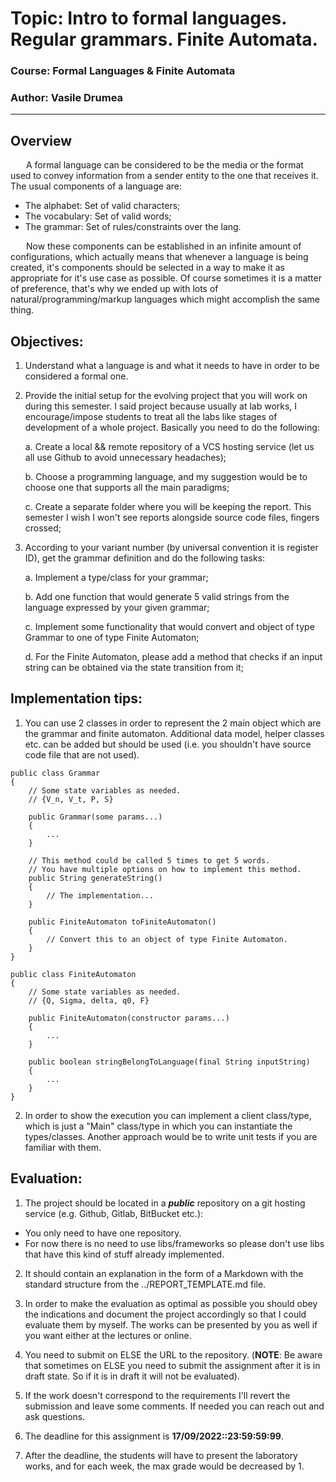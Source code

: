 # Topic: Intro to formal languages. Regular grammars. Finite Automata.

### Course: Formal Languages & Finite Automata
### Author: Vasile Drumea

----

## Overview
&ensp;&ensp;&ensp; A formal language can be considered to be the media or the format used to convey information from a sender entity to the one that receives it. The usual components of a language are:
- The alphabet: Set of valid characters;
- The vocabulary: Set of valid words;
- The grammar: Set of rules/constraints over the lang.

&ensp;&ensp;&ensp; Now these components can be established in an infinite amount of configurations, which actually means that whenever a language is being created, it's components should be selected in a way to make it as appropriate for it's use case as possible. Of course sometimes it is a matter of preference, that's why we ended up with lots of natural/programming/markup languages which might accomplish the same thing.



## Objectives:
1. Understand what a language is and what it needs to have in order to be considered a formal one.

2. Provide the initial setup for the evolving project that you will work on during this semester. I said project because usually at lab works, I encourage/impose students to treat all the labs like stages of development of a whole project. Basically you need to do the following:

    a. Create a local && remote repository of a VCS hosting service (let us all use Github to avoid unnecessary headaches);

    b. Choose a programming language, and my suggestion would be to choose one that supports all the main paradigms;

    c. Create a separate folder where you will be keeping the report. This semester I wish I won't see reports alongside source code files, fingers crossed;

3. According to your variant number (by universal convention it is register ID), get the grammar definition and do the following tasks:

    a. Implement a type/class for your grammar;

    b. Add one function that would generate 5 valid strings from the language expressed by your given grammar;

    c. Implement some functionality that would convert and object of type Grammar to one of type Finite Automaton;
    
    d. For the Finite Automaton, please add a method that checks if an input string can be obtained via the state transition from it;


   
## Implementation tips:

1. You can use 2 classes in order to represent the 2 main object which are the grammar and finite automaton. Additional data model, helper classes etc. can be added but should be used (i.e. you shouldn't have source code file that are not used).

```
public class Grammar
{
    // Some state variables as needed.
    // {V_n, V_t, P, S}

    public Grammar(some params...)
    {
        ...
    }

    // This method could be called 5 times to get 5 words.
    // You have multiple options on how to implement this method.
    public String generateString()
    {
        // The implementation...
    }

    public FiniteAutomaton toFiniteAutomaton()
    {
        // Convert this to an object of type Finite Automaton.
    }
}

public class FiniteAutomaton
{
    // Some state variables as needed.
    // {Q, Sigma, delta, q0, F}

    public FiniteAutomaton(constructor params...)
    {
        ...
    }

    public boolean stringBelongToLanguage(final String inputString)
    {
        ...
    }
}
```

2. In order to show the execution you can implement a client class/type, which is just a "Main" class/type in which you can instantiate the types/classes. Another approach would be to write unit tests if you are familiar with them.


## Evaluation:
1. The project should be located in a __*public*__ repository on a git hosting service (e.g. Github, Gitlab, BitBucket etc.):

  * You only need to have one repository.
  * For now there is no need to use libs/frameworks so please don't use libs that have this kind of stuff already implemented.

2. It should contain an explanation in the form of a Markdown with the standard structure from the ../REPORT_TEMPLATE.md file.

3. In order to make the evaluation as optimal as possible you should obey the indications and document the project accordingly so that I could evaluate them by myself. The works can be presented by you as well if you want either at the lectures or online.

4. You need to submit on ELSE the URL to the repository. (__NOTE__: Be aware that sometimes on ELSE you need to submit the assignment after it is in draft state. So if it is in draft it will not be evaluated).

5. If the work doesn't correspond to the requirements I'll revert the submission and leave some comments. If needed you can reach out and ask questions. 

7. The deadline for this assignment is __17/09/2022::23:59:59:99__.

8. After the deadline, the students will have to present the laboratory works, and for each week, the max grade would be decreased by 1.
